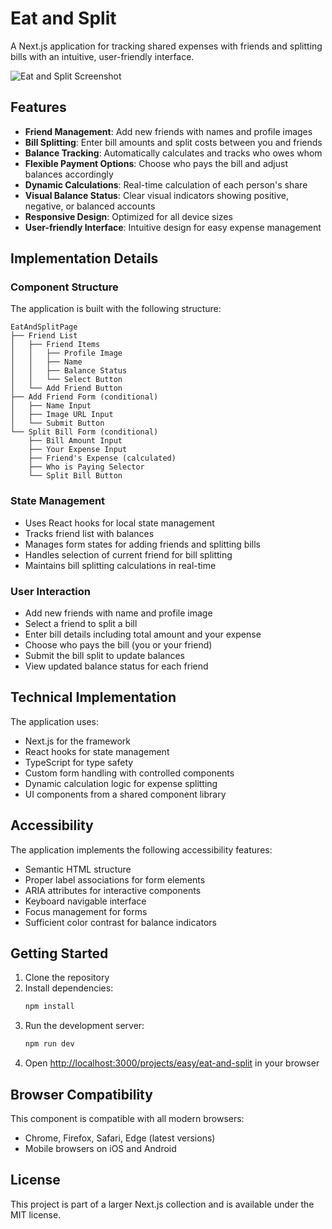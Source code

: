 # Eat and Split

A Next.js application for tracking shared expenses with friends and splitting bills with an intuitive, user-friendly interface.

![Eat and Split Screenshot](https://ik.imagekit.io/nagoevid/nextjs-projects/eat-and-split.png?updatedAt=1748975560159)

## Features

- **Friend Management**: Add new friends with names and profile images
- **Bill Splitting**: Enter bill amounts and split costs between you and friends
- **Balance Tracking**: Automatically calculates and tracks who owes whom
- **Flexible Payment Options**: Choose who pays the bill and adjust balances accordingly
- **Dynamic Calculations**: Real-time calculation of each person's share
- **Visual Balance Status**: Clear visual indicators showing positive, negative, or balanced accounts
- **Responsive Design**: Optimized for all device sizes
- **User-friendly Interface**: Intuitive design for easy expense management

## Implementation Details

### Component Structure

The application is built with the following structure:

```
EatAndSplitPage
├── Friend List
│   ├── Friend Items
│   │   ├── Profile Image
│   │   ├── Name
│   │   ├── Balance Status
│   │   └── Select Button
│   └── Add Friend Button
├── Add Friend Form (conditional)
│   ├── Name Input
│   ├── Image URL Input
│   └── Submit Button
└── Split Bill Form (conditional)
    ├── Bill Amount Input
    ├── Your Expense Input
    ├── Friend's Expense (calculated)
    ├── Who is Paying Selector
    └── Split Bill Button
```

### State Management

- Uses React hooks for local state management
- Tracks friend list with balances
- Manages form states for adding friends and splitting bills
- Handles selection of current friend for bill splitting
- Maintains bill splitting calculations in real-time

### User Interaction

- Add new friends with name and profile image
- Select a friend to split a bill
- Enter bill details including total amount and your expense
- Choose who pays the bill (you or your friend)
- Submit the bill split to update balances
- View updated balance status for each friend

## Technical Implementation

The application uses:

- Next.js for the framework
- React hooks for state management
- TypeScript for type safety
- Custom form handling with controlled components
- Dynamic calculation logic for expense splitting
- UI components from a shared component library

## Accessibility

The application implements the following accessibility features:

- Semantic HTML structure
- Proper label associations for form elements
- ARIA attributes for interactive components
- Keyboard navigable interface
- Focus management for forms
- Sufficient color contrast for balance indicators

## Getting Started

1. Clone the repository
2. Install dependencies:
   ```bash
   npm install
   ```
3. Run the development server:
   ```bash
   npm run dev
   ```
4. Open [http://localhost:3000/projects/easy/eat-and-split](http://localhost:3000/projects/easy/eat-and-split) in your browser

## Browser Compatibility

This component is compatible with all modern browsers:

- Chrome, Firefox, Safari, Edge (latest versions)
- Mobile browsers on iOS and Android

## License

This project is part of a larger Next.js collection and is available under the MIT license. 